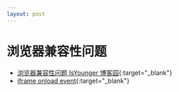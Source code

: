 ```yaml
---
layout: post
---
```


# 浏览器兼容性问题

* [浏览器兼容性问题 IsYounger 博客园](http://www.cnblogs.com/da-guang/p/4171767.html){:target="_blank"}
* [iframe onload event](http://www.cnblogs.com/top5/archive/2011/12/19/2292933.html){:target="_blank"}
